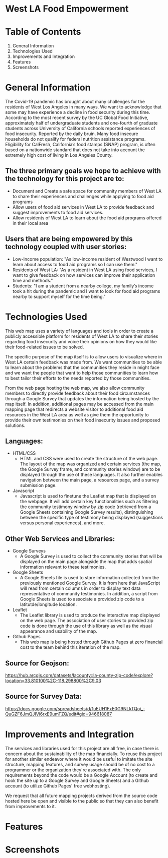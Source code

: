 
# West LA Food Empowerment

# Table of Contents
1. General Information
2. Technologies Used
3. Improvements and Integration
4. Features
5. Screenshots

# General Information
The Covid-19 pandemic has brought about many challenges for the residents of West Los Angeles in many ways. We want to acknowledge that some may have experience a decline in food security during this time. According to the most recent survey by the UC Global Food Initiative, approximately half of undergraduate students and one-fourth of graduate students across University of California schools reported experiences of food insecurity. Reported by the daily bruin. Many food insecure households do not qualify for federal nutrition assistance programs. Eligibility for CalFresh, California’s food stamps (SNAP) program, is often based on a nationwide standard that does not take into account the extremely high cost of living in Los Angeles County.

## The three primary goals we hope to achieve with the technology for this project are to:
 - Document and Create a safe space for community members of West LA to share their experiences and challenges while applying to food aid programs
 - Allow users of food aid services in West LA to provide feedback and suggest improvements to food aid services.
 - Allow residents of West LA to learn about the food aid programs offered in their local area

## Users that are being empowered by this technology coupled with user stories:
 - Low-Income population: "As low-income resident of Westwood I want to learn about access to food aid programs so I can use them."
 - Residents of West LA: "As a resident in West LA using food services, I want to give feedback on how services can improve their application time and methods."
 - Students: "I am a student from a nearby college, my family’s income took a hit during the pandemic and I want to look for food aid programs nearby to support myself for the time being."



# Technologies Used
This web map uses a variety of languages and tools in order to create a publicly accessible platform for residents of West LA to share their stories regarding food insecurity and voice their opinions on how they would like their food-related issues to be solved. 

The specific purpose of the map itself is to allow users to visualize where in West LA certain feedback was made from. We want communities to be able to learn about the problems that the communities they reside in might face and we want the people that want to help those communities to learn how to best tailor their efforts to the needs reported by those communities. 

From the web page hosting the web map, we also allow community members to directly provide feedback about their food circumstances through a Google Survey that updates the information being hosted by the map itself. In addition, additional pages may be accessed from the main mapping page that redirects a website visitor to additional food aid resources in the West LA area as well as give them the opportunity to provide their own testimonies on their food insecurity issues and proposed solutions.

## Languages: 
 - HTML/CSS
    - HTML and CSS were used to create the structure of the web page. The layout of the map was organized and certain services (the map, the Google Survey frame, and community stories window) are to be displayed through the use of these languages. It also further enables navigation between the main page, a resources page, and a survey submission page.
 - Javascript 
    - Javascript is used to finetune the Leaflet map that is displayed on the webpage. It will add certain key functionalities such as filtering the community testimony window by zip code (retrieved from a Google Sheets containing Google Survey results), distinguishing between the specific type of testimony being displayed (suggestions versus personal experiences), and more.

## Other Web Services and Libraries: 
 - Google Surveys
    - A Google Survey is used to collect the community stories that will be displayed on the main page alongside the map that adds spatial information relevant to these testimonies.
 - Google Sheets
    - A Google Sheets file is used to store information collected from the previously mentioned Google Survey. It is from here that JavaScript will read from certain columns in order to display text data representative of community testimonies. In addition, a script from Google Sheets is used to associate a provided zip code to a latitutde/longitude location.
 - Leaflet
    - The Leaflet library is used to produce the interactive map displayed on the web page. The association of user stories to provided zip code is done through the use of this library as well as the visual appearance and usability of the map.
 - Github Pages
    - This web map is being hosted through Github Pages at zero financial cost to the team behind this iteration of the map.
 
## Source for Geojson: 
https://hub.arcgis.com/datasets/lacounty::la-county-zip-code/explore?location=33.810100%2C-118.298800%2C9.03

## Source for Survey Data:
https://docs.google.com/spreadsheets/d/1uEUH1FxE0G9NLkTQoi_-QuGZF6JmQJIVl6rxE9umTZQ/edit#gid=946618087

# Improvements and Integration
The services and libraries used for this project are all free, in case there is concern about the sustainability of the map financially. To reuse this project for another similar endeavor where it would be useful to imitate the site structure, mapping features, and survey usage should be of no cost to a programmer or the organization they're associated with. The only requirements beyond the code would be a Google Account (to create and hook the site up to a Google Survey and Google Sheets) and a Github account (to utilize Github Pages' free webhosting).

We request that all future mapping projects derived from the source code hosted here be open and visible to the public so that they can also benefit from improvements to it.

# Features

# Screenshots